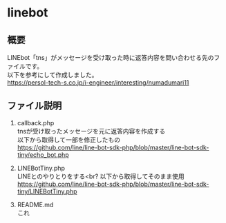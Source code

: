 # linebot
## 概要

LINEbot「tns」がメッセージを受け取った時に返答内容を問い合わせる先のファイルです。<br>
以下を参考にして作成しました。<br>
https://persol-tech-s.co.jp/i-engineer/interesting/numadumari11<br>

## ファイル説明

1. callback.php<br>
tnsが受け取ったメッセージを元に返答内容を作成する<br>
以下から取得して一部を修正したもの<br>
https://github.com/line/line-bot-sdk-php/blob/master/line-bot-sdk-tiny/echo_bot.php

2. LINEBotTiny.php<br>
LINEとのやりとりをする<br?
以下から取得してそのまま使用<br>
https://github.com/line/line-bot-sdk-php/blob/master/line-bot-sdk-tiny/LINEBotTiny.php

3. README.md<br>
これ
